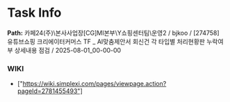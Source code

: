 # Task Info

**Path:** 카페24(주)\본사사업장\[CG]MI본부\Y쇼핑센터팀\운영2 / bjkoo / [274758] 유튜브쇼핑 크리에이터커머스 TF _ AI맞춤제안서 회신건 각 타입별 처리현황판 누락여부 상세내용 점검 / 2025-08-01_00-00-00

### WIKI
- ["https://wiki.simplexi.com/pages/viewpage.action?pageId=2781455493"]

